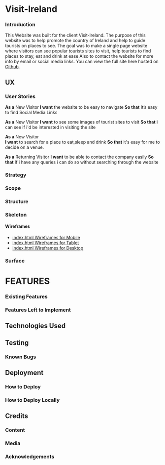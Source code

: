 # Visit-Ireland

### Introduction
This Website was built for the client Visit-Ireland. The purpose of this website was to help promote the country of Ireland and help to guide tourists on places to see.
The goal was to make a single page website where visitors can see popular tourists sites to visit, help tourists to find places to stay, eat and drink at ease
Also to contact the website for more info by email or social media links. You can view the full site here hosted on [Github](https://waynecrawley.github.io/Visit-Ireland/).

## UX
### User Stories

**As a** New Visitor 
**I want** the website to be easy to navigate 
**So that** It’s easy to find Social Media Links

**As a** New Visitor 
**I want**  to see some images of tourist sites to visit
**So that** i can see if i'd be interested in visiting the site

**As a** New Visitor  
**I want**  to search for a place to eat,sleep and drink
**So that**  it's easy for me to decide on a venue.

**As a** Returning Visitor 
**I want** to be able to contact the company easily 
**So that** If i have any queries i can do so without searching through the website

### Strategy

### Scope

### Structure

### Skeleton

#### Wireframes
+ [index.html Wireframes for Mobile](https://github.com/waynecrawley/Visit-Ireland/blob/master/wireframes/MobileWireframe.png)
+ [index.html Wireframes for Tablet](https://github.com/waynecrawley/Visit-Ireland/blob/master/wireframes/tabletWireframe.png)
+ [index.html Wireframes for Desktop](https://github.com/waynecrawley/Visit-Ireland/blob/master/wireframes/desktopWireframe.png)

### Surface

# FEATURES
### Existing Features

### Features Left to Implement

## Technologies Used

## Testing

### Known Bugs

## Deployment

### How to Deploy

### How to Deploy Locally

## Credits
### Content

### Media

### Acknowledgements